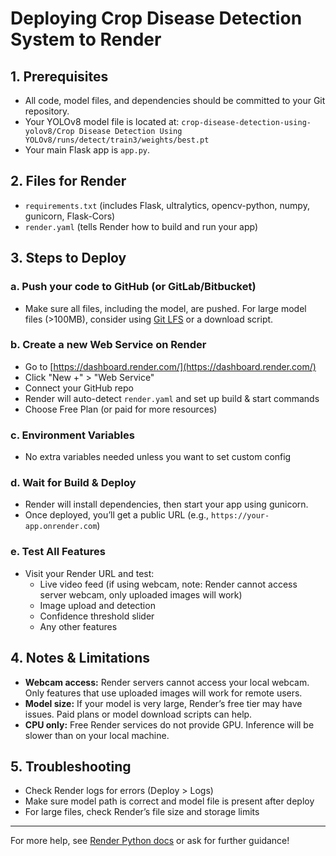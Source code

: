# Deploying Crop Disease Detection System to Render

## 1. Prerequisites
- All code, model files, and dependencies should be committed to your Git repository.
- Your YOLOv8 model file is located at:
  `crop-disease-detection-using-yolov8/Crop Disease Detection Using YOLOv8/runs/detect/train3/weights/best.pt`
- Your main Flask app is `app.py`.

## 2. Files for Render
- `requirements.txt` (includes Flask, ultralytics, opencv-python, numpy, gunicorn, Flask-Cors)
- `render.yaml` (tells Render how to build and run your app)

## 3. Steps to Deploy

### a. Push your code to GitHub (or GitLab/Bitbucket)
- Make sure all files, including the model, are pushed. For large model files (>100MB), consider using [Git LFS](https://git-lfs.github.com/) or a download script.

### b. Create a new Web Service on Render
- Go to [https://dashboard.render.com/](https://dashboard.render.com/)
- Click "New +" > "Web Service"
- Connect your GitHub repo
- Render will auto-detect `render.yaml` and set up build & start commands
- Choose Free Plan (or paid for more resources)

### c. Environment Variables
- No extra variables needed unless you want to set custom config

### d. Wait for Build & Deploy
- Render will install dependencies, then start your app using gunicorn.
- Once deployed, you’ll get a public URL (e.g., `https://your-app.onrender.com`)

### e. Test All Features
- Visit your Render URL and test:
  - Live video feed (if using webcam, note: Render cannot access server webcam, only uploaded images will work)
  - Image upload and detection
  - Confidence threshold slider
  - Any other features

## 4. Notes & Limitations
- **Webcam access:** Render servers cannot access your local webcam. Only features that use uploaded images will work for remote users.
- **Model size:** If your model is very large, Render’s free tier may have issues. Paid plans or model download scripts can help.
- **CPU only:** Free Render services do not provide GPU. Inference will be slower than on your local machine.

## 5. Troubleshooting
- Check Render logs for errors (Deploy > Logs)
- Make sure model path is correct and model file is present after deploy
- For large files, check Render’s file size and storage limits

---

For more help, see [Render Python docs](https://render.com/docs/deploy-flask) or ask for further guidance!
